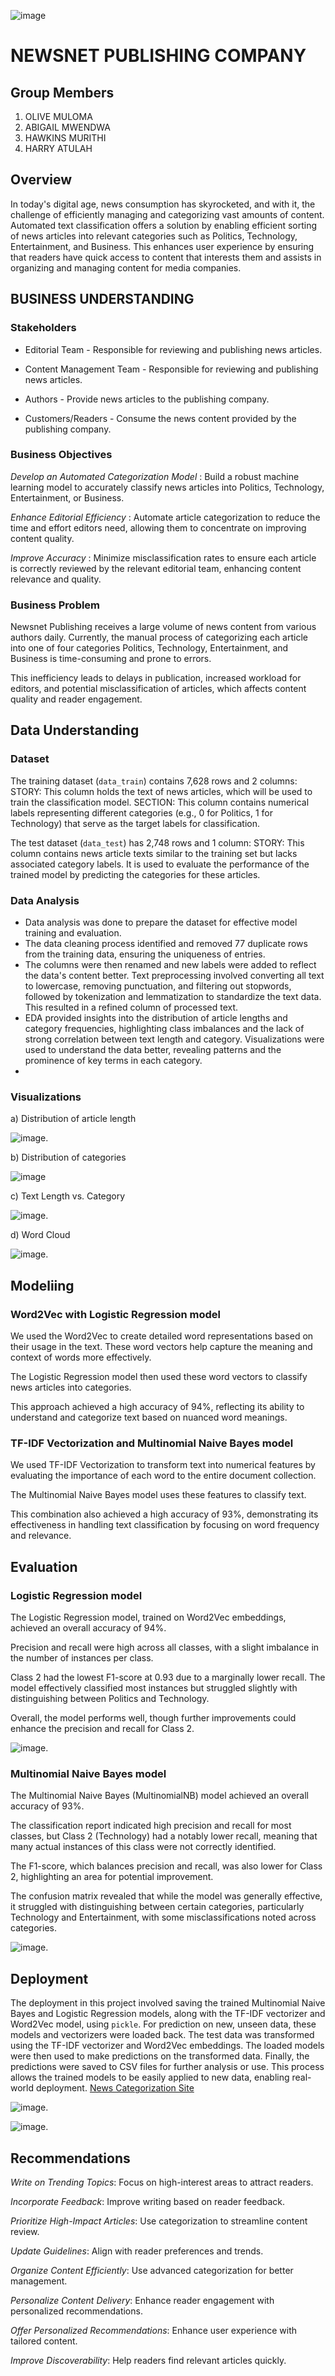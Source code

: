 ![image](https://github.com/olivemideva/phase_4_project/blob/main/giphy.gif)

# NEWSNET PUBLISHING COMPANY 

## Group Members

1. OLIVE MULOMA
2. ABIGAIL MWENDWA
3. HAWKINS MURITHI
4. HARRY ATULAH

## Overview

In today's digital age, news consumption has skyrocketed, and with it, the challenge of efficiently managing and categorizing vast amounts of content. Automated text classification offers a solution by enabling efficient sorting of news articles into relevant categories such as Politics, Technology, Entertainment, and Business. This enhances user experience by ensuring that readers have quick access to content that interests them and assists in organizing and managing content for media companies.

## BUSINESS UNDERSTANDING

### Stakeholders

- Editorial Team - Responsible for reviewing and publishing news articles.

- Content Management Team - Responsible for reviewing and publishing news articles.

- Authors - Provide news articles to the publishing company.

- Customers/Readers - Consume the news content provided by the publishing company.

### Business Objectives

*Develop an Automated Categorization Model* : Build a robust machine learning model to accurately classify news articles into Politics, Technology, Entertainment, or Business.

*Enhance Editorial Efficiency* : Automate article categorization to reduce the time and effort editors need, allowing them to concentrate on improving content quality.

*Improve Accuracy* : Minimize misclassification rates to ensure each article is correctly reviewed by the relevant editorial team, enhancing content relevance and quality.

### Business Problem

Newsnet Publishing receives a large volume of news content from various authors daily. Currently, the manual process of categorizing each article into one of four categories Politics, Technology, Entertainment, and Business is time-consuming and prone to errors. 

This inefficiency leads to delays in publication, increased workload for editors, and potential misclassification of articles, which affects content quality and reader engagement.

## Data Understanding

### Dataset 

The training dataset (`data_train`) contains 7,628 rows and 2 columns:
STORY: This column holds the text of news articles, which will be used to train the classification model.
SECTION: This column contains numerical labels representing different categories (e.g., 0 for Politics, 1 for Technology) that serve as the target labels for classification.

The  test dataset  (`data_test`) has 2,748 rows and 1 column:
STORY: This column contains news article texts similar to the training set but lacks associated category labels. It is used to evaluate the performance of the trained model by predicting the categories for these articles.

### Data Analysis

- Data analysis was done to prepare the dataset for effective model training and evaluation. 
- The data cleaning process identified and removed 77 duplicate rows from the training data, ensuring the uniqueness of entries. 
- The columns were then renamed and new labels were added to reflect the data's content better. Text preprocessing involved converting all text to lowercase, removing punctuation, and filtering out stopwords, followed by tokenization and lemmatization to standardize the text data. This resulted in a refined column of processed text. 
- EDA provided insights into the distribution of article lengths and category frequencies, highlighting class imbalances and the lack of strong correlation between text length and category. Visualizations were used to understand the data better, revealing patterns and the prominence of key terms in each category.
- 
### Visualizations

a) Distribution of article length

![image](https://github.com/olivemideva/phase_4_project/blob/main/images/Number_of_words.png).

b) Distribution of categories

![image](https://github.com/olivemideva/phase_4_project/blob/abf6c25b3592d110d1b9f82f34e01431884acec1/images/Category_count.png)

c) Text Length vs. Category

![image](https://github.com/olivemideva/phase_4_project/blob/main/images/Text_length_vs_category.png).

d) Word Cloud

![image](https://github.com/olivemideva/phase_4_project/blob/main/images/word_cloud.png).

## Modeliing 

### Word2Vec with Logistic Regression model

We used the Word2Vec to create detailed word representations based on their usage in the text. These word vectors help capture the meaning and context of words more effectively. 

The Logistic Regression model then used these word vectors to classify news articles into categories. 

This approach achieved a high accuracy of 94%, reflecting its ability to understand and categorize text based on nuanced word meanings.

### TF-IDF Vectorization and Multinomial Naive Bayes model

We used TF-IDF Vectorization to transform text into numerical features by evaluating the importance of each word to the entire document collection. 

The Multinomial Naive Bayes model uses these features to classify text. 

This combination also achieved a high accuracy of 93%, demonstrating its effectiveness in handling text classification by focusing on word frequency and relevance.

## Evaluation

### Logistic Regression model

The Logistic Regression model, trained on Word2Vec embeddings, achieved an overall accuracy of 94%. 

Precision and recall were high across all classes, with a slight imbalance in the number of instances per class. 

Class 2 had the lowest F1-score at 0.93 due to a marginally lower recall. The model effectively classified most instances but struggled slightly with distinguishing between Politics and Technology. 

Overall, the model performs well, though further improvements could enhance the precision and recall for Class 2.

![image](https://github.com/olivemideva/phase_4_project/blob/main/images/Word_embeddings_confusion_matrix.png).

###  Multinomial Naive Bayes model

The Multinomial Naive Bayes (MultinomialNB) model achieved an overall accuracy of 93%. 

The classification report indicated high precision and recall for most classes, but Class 2 (Technology) had a notably lower recall, meaning that many actual instances of this class were not correctly identified. 

The F1-score, which balances precision and recall, was also lower for Class 2, highlighting an area for potential improvement. 

The confusion matrix revealed that while the model was generally effective, it struggled with distinguishing between certain categories, particularly Technology and Entertainment, with some misclassifications noted across categories.

![image](https://github.com/olivemideva/phase_4_project/blob/main/images/TF-IDF_confusion_matrix.png).

## Deployment 

The deployment in this project involved saving the trained Multinomial Naive Bayes and Logistic Regression models, along with the TF-IDF vectorizer and Word2Vec model, using `pickle`. For prediction on new, unseen data, these models and vectorizers were loaded back. The test data was transformed using the TF-IDF vectorizer and Word2Vec embeddings. The loaded models were then used to make predictions on the transformed data. Finally, the predictions were saved to CSV files for further analysis or use. This process allows the trained models to be easily applied to new data, enabling real-world deployment.
[News Categorization Site](https://backend-news-app.onrender.com)


![image](https://github.com/olivemideva/phase_4_project/blob/main/images/deployment1.png).

![image](https://github.com/olivemideva/phase_4_project/blob/main/images/deployment2.png).

## Recommendations 

*Write on Trending Topics*: Focus on high-interest areas to attract readers.

*Incorporate Feedback*: Improve writing based on reader feedback.

*Prioritize High-Impact Articles*: Use categorization to streamline content review.

*Update Guidelines*: Align with reader preferences and trends.

*Organize Content Efficiently*: Use advanced categorization for better management.

*Personalize Content Delivery*: Enhance reader engagement with personalized recommendations.

*Offer Personalized Recommendations*: Enhance user experience with tailored content.

*Improve Discoverability*: Help readers find relevant articles quickly.













